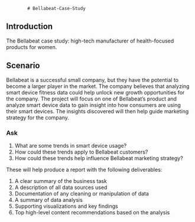             # Bellabeat-Case-Study
## Introduction ##
The Bellabeat case study: high-tech manufacturer of health-focused products for women. 
## Scenario ## 
Bellabeat is a successful small company, but they have the potential to become a larger player in the market. The company believes that analyzing smart device fitness data could help unlock new growth opportunities for the company. The project will focus on one of Bellabeat’s product and analyze smart device data to gain insight into how consumers are using their smart devices. The insights discovered will then help guide marketing strategy for the company. 
### Ask ###

1.	What are some trends in smart device usage? 
2.	How could these trends apply to Bellabeat customers? 
3.	How could these trends help influence Bellabeat marketing strategy? 

These will help produce a report with the following deliverables: 
1.	A clear summary of the business task 
2.	A description of all data sources used 
3.	Documentation of any cleaning or manipulation of data 
4.	A summary of data analysis 
5.	Supporting visualizations and key findings 
6.	Top high-level content recommendations based on the analysis 
